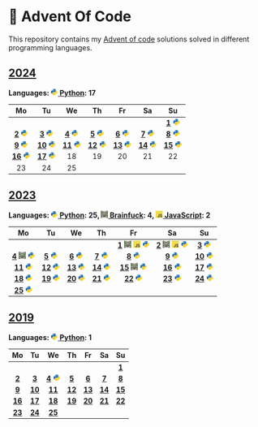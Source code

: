 # 🎄 Advent Of Code

This repository contains my [Advent of code](https://adventofcode.com) solutions solved in different programming languages.

## [2024](https://adventofcode.com/2024)

**Languages: [<img height="14" alt="py" src="languages/py/lib/meta/logo.svg"/> Python](languages/py/2024): 17**

| Mo | Tu | We | Th | Fr | Sa | Su |
| :-: | :-: | :-: | :-: | :-: | :-: | :-: |
|  |   |   |   |   |  | **[1](https://adventofcode.com/2024/day/1)** [<img height="14" alt="py" src="languages/py/lib/meta/logo.svg"/>](languages/py/2024/01_HistorianHysteria.py) |
| **[2](https://adventofcode.com/2024/day/2)** [<img height="14" alt="py" src="languages/py/lib/meta/logo.svg"/>](languages/py/2024/02_RedNosedReports.py)| **[3](https://adventofcode.com/2024/day/3)** [<img height="14" alt="py" src="languages/py/lib/meta/logo.svg"/>](languages/py/2024/03_MullItOver.py)| **[4](https://adventofcode.com/2024/day/4)** [<img height="14" alt="py" src="languages/py/lib/meta/logo.svg"/>](languages/py/2024/04_CeresSearch.py)| **[5](https://adventofcode.com/2024/day/5)** [<img height="14" alt="py" src="languages/py/lib/meta/logo.svg"/>](languages/py/2024/05_PrintQueue.py)| **[6](https://adventofcode.com/2024/day/6)** [<img height="14" alt="py" src="languages/py/lib/meta/logo.svg"/>](languages/py/2024/06_GuardGallivant.py)| **[7](https://adventofcode.com/2024/day/7)** [<img height="14" alt="py" src="languages/py/lib/meta/logo.svg"/>](languages/py/2024/07_BridgeRepair.py)| **[8](https://adventofcode.com/2024/day/8)** [<img height="14" alt="py" src="languages/py/lib/meta/logo.svg"/>](languages/py/2024/08_ResonantCollinearity.py) |
| **[9](https://adventofcode.com/2024/day/9)** [<img height="14" alt="py" src="languages/py/lib/meta/logo.svg"/>](languages/py/2024/09_DiskFragmenter.py)| **[10](https://adventofcode.com/2024/day/10)** [<img height="14" alt="py" src="languages/py/lib/meta/logo.svg"/>](languages/py/2024/10_HoofIt.py)| **[11](https://adventofcode.com/2024/day/11)** [<img height="14" alt="py" src="languages/py/lib/meta/logo.svg"/>](languages/py/2024/11_PlutonianPebbles.py)| **[12](https://adventofcode.com/2024/day/12)** [<img height="14" alt="py" src="languages/py/lib/meta/logo.svg"/>](languages/py/2024/12_GardenGroups.py)| **[13](https://adventofcode.com/2024/day/13)** [<img height="14" alt="py" src="languages/py/lib/meta/logo.svg"/>](languages/py/2024/13_ClawContraption.py)| **[14](https://adventofcode.com/2024/day/14)** [<img height="14" alt="py" src="languages/py/lib/meta/logo.svg"/>](languages/py/2024/14_RestroomRedoubt.py)| **[15](https://adventofcode.com/2024/day/15)** [<img height="14" alt="py" src="languages/py/lib/meta/logo.svg"/>](languages/py/2024/15_WarehouseWoes.py) |
| **[16](https://adventofcode.com/2024/day/16)** [<img height="14" alt="py" src="languages/py/lib/meta/logo.svg"/>](languages/py/2024/16_ReindeerMaze.py)| **[17](https://adventofcode.com/2024/day/17)** [<img height="14" alt="py" src="languages/py/lib/meta/logo.svg"/>](languages/py/2024/17_ChronospatialComputer.py)| 18 | 19 | 20 | 21 | 22  |
| 23 | 24 | 25 |   |   |   |   |


## [2023](https://adventofcode.com/2023)

**Languages: [<img height="14" alt="py" src="languages/py/lib/meta/logo.svg"/> Python](languages/py/2023): 25, [<img height="14" alt="bf" src="languages/bf/lib/meta/logo.svg"/> Brainfuck](languages/bf/2023): 4, [<img height="14" alt="js" src="languages/js/lib/meta/logo.svg"/> JavaScript](languages/js/2023): 2**

| Mo | Tu | We | Th | Fr | Sa | Su |
| :-: | :-: | :-: | :-: | :-: | :-: | :-: |
|  |   |   |  | **[1](https://adventofcode.com/2023/day/1)** [<img height="14" alt="bf" src="languages/bf/lib/meta/logo.svg"/>](languages/bf/2023/01_Trebuchet.bf) [<img height="14" alt="js" src="languages/js/lib/meta/logo.svg"/>](languages/js/2023/01_Trebuchet.js) [<img height="14" alt="py" src="languages/py/lib/meta/logo.svg"/>](languages/py/2023/01_Trebuchet.py)| **[2](https://adventofcode.com/2023/day/2)** [<img height="14" alt="bf" src="languages/bf/lib/meta/logo.svg"/>](languages/bf/2023/02_CubeConundrum.bf) [<img height="14" alt="js" src="languages/js/lib/meta/logo.svg"/>](languages/js/2023/02_CubeConundrum.js) [<img height="14" alt="py" src="languages/py/lib/meta/logo.svg"/>](languages/py/2023/02_CubeConundrum.py)| **[3](https://adventofcode.com/2023/day/3)** [<img height="14" alt="py" src="languages/py/lib/meta/logo.svg"/>](languages/py/2023/03_GearRatios.py) |
| **[4](https://adventofcode.com/2023/day/4)** [<img height="14" alt="bf" src="languages/bf/lib/meta/logo.svg"/>](languages/bf/2023/04_Scratchcards.bf) [<img height="14" alt="py" src="languages/py/lib/meta/logo.svg"/>](languages/py/2023/04_Scratchcards.py)| **[5](https://adventofcode.com/2023/day/5)** [<img height="14" alt="py" src="languages/py/lib/meta/logo.svg"/>](languages/py/2023/05_IfYouGiveASeedAFertilizer.py)| **[6](https://adventofcode.com/2023/day/6)** [<img height="14" alt="py" src="languages/py/lib/meta/logo.svg"/>](languages/py/2023/06_WaitForIt.py)| **[7](https://adventofcode.com/2023/day/7)** [<img height="14" alt="py" src="languages/py/lib/meta/logo.svg"/>](languages/py/2023/07_CamelCards.py)| **[8](https://adventofcode.com/2023/day/8)** [<img height="14" alt="py" src="languages/py/lib/meta/logo.svg"/>](languages/py/2023/08_HauntedWasteland.py)| **[9](https://adventofcode.com/2023/day/9)** [<img height="14" alt="py" src="languages/py/lib/meta/logo.svg"/>](languages/py/2023/09_MirageMaintenance.py)| **[10](https://adventofcode.com/2023/day/10)** [<img height="14" alt="py" src="languages/py/lib/meta/logo.svg"/>](languages/py/2023/10_PipeMaze.py) |
| **[11](https://adventofcode.com/2023/day/11)** [<img height="14" alt="py" src="languages/py/lib/meta/logo.svg"/>](languages/py/2023/11_CosmicExpansion.py)| **[12](https://adventofcode.com/2023/day/12)** [<img height="14" alt="py" src="languages/py/lib/meta/logo.svg"/>](languages/py/2023/12_HotSprings.py)| **[13](https://adventofcode.com/2023/day/13)** [<img height="14" alt="py" src="languages/py/lib/meta/logo.svg"/>](languages/py/2023/13_PointofIncidence.py)| **[14](https://adventofcode.com/2023/day/14)** [<img height="14" alt="py" src="languages/py/lib/meta/logo.svg"/>](languages/py/2023/14_ParabolicReflectorDish.py)| **[15](https://adventofcode.com/2023/day/15)** [<img height="14" alt="bf" src="languages/bf/lib/meta/logo.svg"/>](languages/bf/2023/15_LensLibrary.bf) [<img height="14" alt="py" src="languages/py/lib/meta/logo.svg"/>](languages/py/2023/15_LensLibrary.py)| **[16](https://adventofcode.com/2023/day/16)** [<img height="14" alt="py" src="languages/py/lib/meta/logo.svg"/>](languages/py/2023/16_TheFloorWillBeLava.py)| **[17](https://adventofcode.com/2023/day/17)** [<img height="14" alt="py" src="languages/py/lib/meta/logo.svg"/>](languages/py/2023/17_ClumsyCrucible.py) |
| **[18](https://adventofcode.com/2023/day/18)** [<img height="14" alt="py" src="languages/py/lib/meta/logo.svg"/>](languages/py/2023/18_LavaductLagoon.py)| **[19](https://adventofcode.com/2023/day/19)** [<img height="14" alt="py" src="languages/py/lib/meta/logo.svg"/>](languages/py/2023/19_Aplenty.py)| **[20](https://adventofcode.com/2023/day/20)** [<img height="14" alt="py" src="languages/py/lib/meta/logo.svg"/>](languages/py/2023/20_PulsePropagation.py)| **[21](https://adventofcode.com/2023/day/21)** [<img height="14" alt="py" src="languages/py/lib/meta/logo.svg"/>](languages/py/2023/21_StepCounter.py)| **[22](https://adventofcode.com/2023/day/22)** [<img height="14" alt="py" src="languages/py/lib/meta/logo.svg"/>](languages/py/2023/22_SandSlabs.py)| **[23](https://adventofcode.com/2023/day/23)** [<img height="14" alt="py" src="languages/py/lib/meta/logo.svg"/>](languages/py/2023/23_ALongWalk.py)| **[24](https://adventofcode.com/2023/day/24)** [<img height="14" alt="py" src="languages/py/lib/meta/logo.svg"/>](languages/py/2023/24_NeverTellMeTheOdds.py) |
| **[25](https://adventofcode.com/2023/day/25)** [<img height="14" alt="py" src="languages/py/lib/meta/logo.svg"/>](languages/py/2023/25_Snowverload.py)|   |   |   |   |   |   |


## [2019](https://adventofcode.com/2019)

**Languages: [<img height="14" alt="py" src="languages/py/lib/meta/logo.svg"/> Python](languages/py/2019): 1**

| Mo | Tu | We | Th | Fr | Sa | Su |
| :-: | :-: | :-: | :-: | :-: | :-: | :-: |
|  |   |   |   |   |  | **[1](https://adventofcode.com/2019/day/1)**  |
| **[2](https://adventofcode.com/2019/day/2)** | **[3](https://adventofcode.com/2019/day/3)** | **[4](https://adventofcode.com/2019/day/4)** [<img height="14" alt="py" src="languages/py/lib/meta/logo.svg"/>](languages/py/2019/04_SecureContainer.py)| **[5](https://adventofcode.com/2019/day/5)** | **[6](https://adventofcode.com/2019/day/6)** | **[7](https://adventofcode.com/2019/day/7)** | **[8](https://adventofcode.com/2019/day/8)**  |
| **[9](https://adventofcode.com/2019/day/9)** | **[10](https://adventofcode.com/2019/day/10)** | **[11](https://adventofcode.com/2019/day/11)** | **[12](https://adventofcode.com/2019/day/12)** | **[13](https://adventofcode.com/2019/day/13)** | **[14](https://adventofcode.com/2019/day/14)** | **[15](https://adventofcode.com/2019/day/15)**  |
| **[16](https://adventofcode.com/2019/day/16)** | **[17](https://adventofcode.com/2019/day/17)** | **[18](https://adventofcode.com/2019/day/18)** | **[19](https://adventofcode.com/2019/day/19)** | **[20](https://adventofcode.com/2019/day/20)** | **[21](https://adventofcode.com/2019/day/21)** | **[22](https://adventofcode.com/2019/day/22)**  |
| **[23](https://adventofcode.com/2019/day/23)** | **[24](https://adventofcode.com/2019/day/24)** | **[25](https://adventofcode.com/2019/day/25)** |   |   |   |   |


